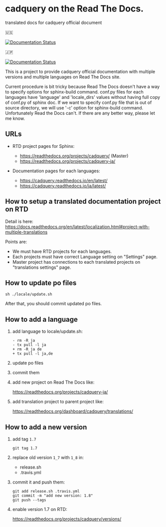 # cadquery on the Read The Docs.
translated docs for cadquery official document

:us:

[![Documentation Status](https://readthedocs.org/projects/cadquery/badge/?version=latest)](https://cadquery.readthedocs.io/en/latest/?badge=latest)

:jp:

[![Documentation Status](https://readthedocs.org/projects/cadquery-ja/badge/?version=latest)](https://cadquery-ja.readthedocs.io/ja/latest/?badge=latest)

This is a project to provide cadquery official documentation with multiple versions and multiple languages on Read The Docs site.

Current procedure is bit tricky because Read The Docs doesn't have a way to specify options for sphinx-build command.
conf.py files for each languages have 'language' and 'locale_dirs' values without having full copy of conf.py of sphinx doc. If we want to specify conf.py file that is out of source directory, we will use '-c' option for sphinx-build command. Unfortunately Read the Docs can't. If there are any better way, please let me know.

## URLs

* RTD project pages for Sphinx:

  * https://readthedocs.org/projects/cadquery/  (Master)
  * https://readthedocs.org/projects/cadquery-ja/

* Documentation pages for each languages:

  * https://cadquery.readthedocs.io/en/latest/
  * https://cadquery.readthedocs.io/ja/latest/

## How to setup a translated documentation project on RTD

Detail is here: https://docs.readthedocs.org/en/latest/localization.html#project-with-multiple-translations

Points are:

* We must have RTD projects for each languages.
* Each projects must have correct Language setting on "Settings" page.
* Master project has connections to each translated projects on "translations settings" page.


## How to update po files

```
sh ./locale/update.sh
```

After that, you should commit updated po files.


## How to add a language

1. add language to locale/update.sh:

   ```
   - rm -R ja
   - tx pull -l ja
   + rm -R ja de
   + tx pull -l ja,de
   ```

2. update po files

3. commit them

4. add new project on Read The Docs like:

   https://readthedocs.org/projects/cadquery-ja/

5. add translation project to parent project like:

   https://readthedocs.org/dashboard/cadquery/translations/


## How to add a new version

1. add tag `1.7`

   ```
   git tag 1.7
   ```

2. replace old version `1_7` with `1_8` in:

   - release.sh
   - .travis.yml

3. commit it and push them:

   ```
   git add release.sh .travis.yml
   git commit -m "add new version: 1.8"
   git push --tags
   ```

4. enable version 1.7 on RTD:

   https://readthedocs.org/projects/cadquery/versions/
